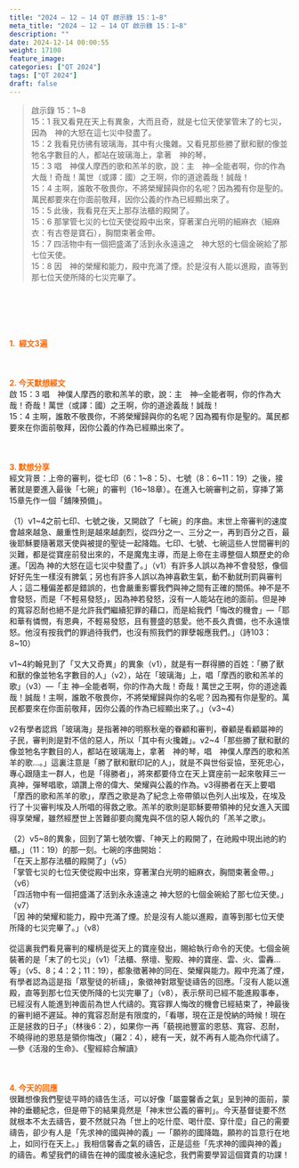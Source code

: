 ```yaml
---
title: "2024 – 12 – 14 QT 啟示錄 15：1~8"
meta_title: "2024 – 12 – 14 QT 啟示錄 15：1~8"
description: ""
date: 2024-12-14 00:00:55
weight: 17100
feature_image: 
categories: ["QT 2024"]
tags: ["QT 2024"]
draft: false
---
```


<blockquote>啟示錄 15：1~8<br />
15：1 我又看見在天上有異象，大而且奇，就是七位天使掌管末了的七災，因為　神的大怒在這七災中發盡了。<br />
15：2 我看見彷彿有玻璃海，其中有火攙雜。又看見那些勝了獸和獸的像並牠名字數目的人，都站在玻璃海上，拿著　神的琴，<br />
15：3 唱　神僕人摩西的歌和羔羊的歌，說：主　神─全能者啊，你的作為大哉！奇哉！萬世（或譯：國）之王啊，你的道途義哉！誠哉！<br />
15：4 主啊，誰敢不敬畏你，不將榮耀歸與你的名呢？因為獨有你是聖的。萬民都要來在你面前敬拜，因你公義的作為已經顯出來了。<br />
15：5 此後，我看見在天上那存法櫃的殿開了。<br />
15：6 那掌管七災的七位天使從殿中出來，穿著潔白光明的細麻衣（細麻衣：有古卷是寶石），胸間束著金帶。<br />
15：7 四活物中有一個把盛滿了活到永永遠遠之　神大怒的七個金碗給了那七位天使。<br />
15：8 因　神的榮耀和能力，殿中充滿了煙。於是沒有人能以進殿，直等到那七位天使所降的七災完畢了。</blockquote><br />
&nbsp;<br />
<br />
&nbsp;<br />
<br />
<span style="color: #ff6600;" data-darkreader-inline-color=""><strong>1.  經文3遍</strong></span><br />
<br />
&nbsp;<br />
<br />
<span style="color: #ff6600;" data-darkreader-inline-color=""><strong>2. 今天默想經文<br />
</strong></span>啟 15：3 唱　神僕人摩西的歌和羔羊的歌，說：主　神─全能者啊，你的作為大哉！奇哉！萬世（或譯：國）之王啊，你的道途義哉！誠哉！<br />
15：4 主啊，誰敢不敬畏你，不將榮耀歸與你的名呢？因為獨有你是聖的。萬民都要來在你面前敬拜，因你公義的作為已經顯出來了。<br />
<br />
&nbsp;<br />
<br />
<strong><span style="color: #ff6600;" data-darkreader-inline-color="">3. 默想分享<br />
</span></strong>經文背景：上帝的審判，從七印（6：1~8：5）、七號（8：6~11：19）之後，接著就是要進入最後「七碗」的審判（16~18章）。在進入七碗審判之前，穿挿了第15章先作一個「舖陳預備」。<br />
<br />
（1）v1~4之前七印、七號之後，又開啟了「七碗」的序曲。末世上帝審判的速度會越來越急、嚴重性則是越來越劇烈，從四分之一、三分之一，再到百分之百，最後耶穌要隨著眾天使與被提的聖徒一起降臨。七印、七號、七碗這些人世間審判的災難，都是從寶座前發出來的，不是魔鬼主導，而是上帝在主導整個人類歷史的命運。「因為 神的大怒在這七災中發盡了。」（v1）有許多人誤以為神不會發怒，像個好好先生一樣沒有脾氣；另也有許多人誤以為神喜歡生氣，動不動就刑罰與審判人；這二種偏差都是錯誤的，也會嚴重影響我們與神之間有正確的關係。神不是不會發怒，而是「不輕易發怒」，因為神若發怒，沒有一人能站在祂的面前。但是神的寬容忍耐也絕不是允許我們繼續犯罪的藉口，而是給我們「悔改的機會」—「耶和華有憐憫，有恩典，不輕易發怒，且有豐盛的慈愛。他不長久責備，也不永遠懷怒。他沒有按我們的罪過待我們，也沒有照我們的罪孽報應我們。」（詩103：8~10）<br />
<br />
v1~4約翰見到了「又大又奇異」的異象（v1），就是有一群得勝的百姓：「勝了獸和獸的像並牠名字數目的人」（v2），站在「玻璃海」上，唱「摩西的歌和羔羊的歌」（v3）—「主 神─全能者啊，你的作為大哉！奇哉！萬世之王啊，你的道途義哉！誠哉！主啊，誰敢不敬畏你，不將榮耀歸與你的名呢？因為獨有你是聖的。萬民都要來在你面前敬拜，因你公義的作為已經顯出來了。」（v3~4）<br />
<br />
v2有學者認爲「玻璃海」是指著神的明察秋毫的眷顧和審判，眷顧是看顧屬神的子民，審判則是對不信的惡人，所以「其中有火攙雜」。v2~4「那些勝了獸和獸的像並牠名字數目的人，都站在玻璃海上，拿著　神的琴，唱　神僕人摩西的歌和羔羊的歌…。」這裏注意是「勝了獸和獸印記的人」，就是不與世俗妥協，至死忠心，專心跟隨主一群人，也是「得勝者」，將來都要侍立在天上寶座前一起來敬拜三一真神，彈琴唱歌，頌讚上帝的偉大、榮耀與公義的作為。v3得勝者在天上要唱「摩西的歌和羔羊的歌」，摩西之歌是為了紀念上帝帶領以色列人出埃及，在埃及行了十災審判埃及人所唱的得救之歌。羔羊的歌則是耶穌要帶領神的兒女進入天國得享榮耀，雖然經歷世上苦難卻要向魔鬼與不信的惡人報仇的「羔羊之歌」。<br />
<br />
（2）v5~8的異象，回到了第七號吹響、「神天上的殿開了，在祂殿中現出祂的約櫃。」（11：19）的那一刻。七碗的序曲開始：<br />
「在天上那存法櫃的殿開了」（v5）<br />
「掌管七災的七位天使從殿中出來，穿著潔白光明的細麻衣，胸間束著金帶。」（v6）<br />
「四活物中有一個把盛滿了活到永永遠遠之 神大怒的七個金碗給了那七位天使。」（v7）<br />
「因 神的榮耀和能力，殿中充滿了煙。於是沒有人能以進殿，直等到那七位天使所降的七災完畢了。」（v8）<br />
<br />
從這裏我們看見審判的權柄是從天上的寶座發出，賜給執行命令的天使。七個金碗裝著的是「末了的七災」（v1）「法櫃、祭壇、聖殿、神的寶座、雲、火、雷轟…等」（v5、8；4：2；11：19），都象徵著神的同在、榮耀與能力。殿中充滿了煙，有學者認為這是指「眾聖徒的祈禱」，象徵神對眾聖徒禱告的回應。「沒有人能以進殿，直等到那七位天使所降的七災完畢了」（v8），表示祭司已經不能進殿事奉，已經沒有人能進到神面前為世人代禱的。寬容罪人悔改的機會已經結束了，神最後的審判絕不遲延。神的寬容忍耐是有限度的，「看哪，現在正是悅納的時候！現在正是拯救的日子」（林後6：2），如果你一再「藐視祂豐富的恩慈、寬容、忍耐，不曉得祂的恩慈是領你悔改」（羅2：4），總有一天，就不再有人能為你代禱了。—參《活潑的生命》、《聖經綜合解讀》<br />
<br />
&nbsp;<br />
<br />
<strong style="font-size: inherit;"><span style="color: #ff6600;" data-darkreader-inline-color="">4. 今天的回應<br />
</span></strong>很難想像我們聖徒平時的禱告生活，可以好像「屬靈馨香之氣」呈到神的面前，蒙神的垂聽紀念，但是帶下的結果竟然是「神末世公義的審判」。今天基督徒要不然就根本不太去禱告，要不然就只為「世上的吃什麼、喝什麼、穿什麼」自己的需要禱告，卻少有人是「先求神的國與神的義」—「願祢的國降臨，願祢的旨意行在地上，如同行在天上。」我相信馨香之氣的禱告，正是這些「先求神的國與神的義」的禱告。希望我們的禱告在神的國度被永遠紀念，我們需要學習這個寶貴的功課！<br />
<br />
&nbsp;
        